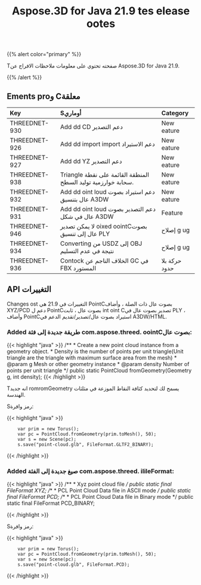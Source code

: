 ﻿---
title: Aspose.3D for Java 21.9 tes elease ootes
type: docs
weight: 4
url: /ar/java/aspose-3d-for-java-21-9-release-notes/
---
{{% alert color="primary" %}}

Tصفحته تحتوي على معلومات ملاحظات الافراج عن Aspose.3D for Java 21.9.

{{% /alert %}}
## **Ements proو Cمعلقة**

|**Key**|**Sأوماري**|**Category**|
|:- |:- |:- |
|THREEDNET-930 |Add dd CD دعم التصدير|New eature|
|THREEDNET-926 |Add dd import import دعم الاستيراد|New eature|
|THREEDNET-927 |Add dd YZ دعم التصدير|New eature|
|THREEDNET-938 |Triangle المنطقة القائمة على نقطة سحابة خوارزمية توليد السطح.|New eature|
|THREEDNET-932 |Add dd oint loud دعم استيراد بصوت عال بتنسيق A3DW|New eature|
|THREEDNET-931 |Add dd oint loud دعم التصدير بصوت عال في شكل A3DW|Feature|
|THREEDNET-946 |لا يمكن تصدير oixed oointCبصوت عال إلى تنسيق PLY|إصلاح g ug|
|THREEDNET-934 |Converting من USDZ إلى OBJ نتيجة في عدم التسليم|إصلاح g ug|
|THREEDNET-936 |Contock الخلاف الناجم عن GC في FBX المستورد|حركة بلا حدود|


## API التغييرات ##


Changes ost التغييرات في 21.9 هي PointCبصوت عال ذات الصلة ، وأضاف XYZ/PCD دعم ل PointCبصوت عال ، ثابت int oint Cتصدير بصوت عال في PLY ، وأضاف PointCاستيراد بصوت عال/تصدير/تقديم الدعم في A3DW/HTML.


### Added طريقة جديدة إلى فئة com.aspose.threed. oointCبصوت عال:

{{< highlight "java" >}}
    /**
     * Create a new point cloud instance from a geometry object.
     * Density is the number of points per unit triangle(Unit triangle are the triangle with maximum surface area from the mesh)
     * @param g Mesh or other geometry instance
     * @param density Number of points per unit triangle
     */
    public static PointCloud fromGeometry(Geometry g, int density);
{{< /highlight >}}


Tانه جديد romromGeometry يسمح لك لتحديد كثافة النقاط الموزعة في مثلثات الهندسة.

Sرمز وافرة:

{{< highlight "java" >}}

        var prim = new Torus();
        var pc = PointCloud.fromGeometry(prim.toMesh(), 50);
        var s = new Scene(pc);
        s.save("point-cloud.glb", FileFormat.GLTF2_BINARY);

{{< /highlight >}}


### Added صيغ جديدة إلى الفئة com.aspose.threed. ilileFormat:

{{< highlight "java" >}}
    /**
     * Xyz point cloud file
     */
    public static final FileFormat XYZ;
    /**
     * PCL Point Cloud Data file in ASCII mode
     */
    public static final FileFormat PCD;
    /**
     * PCL Point Cloud Data file in Binary mode
     */
    public static final FileFormat PCD_BINARY;

{{< /highlight >}}


Sرمز وافرة:

{{< highlight "java" >}}

        var prim = new Torus();
        var pc = PointCloud.fromGeometry(prim.toMesh(), 50);
        var s = new Scene(pc);
        s.save("point-cloud.glb", FileFormat.PCD);

{{< /highlight >}}